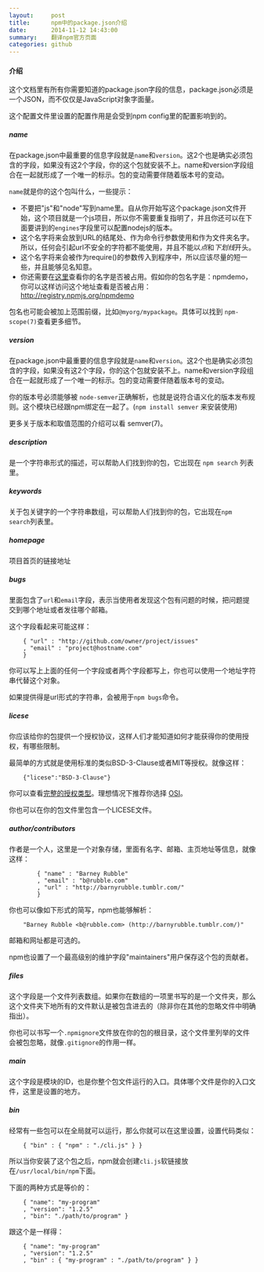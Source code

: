```yaml
---
layout:     post
title:      npm中的package.json介绍
date:       2014-11-12 14:43:00
summary:    翻译npm官方页面
categories: github
---
```


#### 介绍

这个文档里有所有你需要知道的package.json字段的信息，package.json必须是一个JSON，而不仅仅是JavaScript对象字面量。

这个配置文件里设置的配置作用是会受到npm config里的配置影响到的。

##### name

在package.json中最重要的信息字段就是`name`和`version`。这2个也是确实必须包含的字段，如果没有这2个字段，你的这个包就安装不上。name和version字段组合在一起就形成了一个唯一的标示。包的变动需要伴随着版本号的变动。

`name`就是你的这个包叫什么，一些提示：

- 不要把"js"和"node"写到name里。自从你开始写这个package.json文件开始，这个项目就是一个js项目，所以你不需要重复指明了，并且你还可以在下面要讲到的`engines`字段里可以配置nodejs的版本。
- 这个名字将来会放到URL的结尾处、作为命令行参数使用和作为文件夹名字。所以，任何会引起url不安全的字符都不能使用，并且不能以*点*和*下划线*开头。
- 这个名字将来会被作为require()的参数传入到程序中，所以应该尽量的短一些，并且能够见名知意。
- 你还需要在[这里](http://registry.npmjs.org/)查看你的名字是否被占用。假如你的包名字是：npmdemo，你可以这样访问这个地址查看是否被占用：http://registry.npmjs.org/npmdemo

包名也可能会被加上范围前缀，比如`@myorg/mypackage`。具体可以找到 `npm-scope(7)`查看更多细节。

##### version

在package.json中最重要的信息字段就是`name`和`version`。这2个也是确实必须包含的字段，如果没有这2个字段，你的这个包就安装不上。name和version字段组合在一起就形成了一个唯一的标示。包的变动需要伴随着版本号的变动。

你的版本号必须能够被 `node-semver`正确解析，也就是说符合语义化的版本发布规则。这个模块已经跟npm绑定在一起了。(`npm install semver` 来安装使用)

更多关于版本和取值范围的介绍可以看 semver(7)。

##### description

是一个字符串形式的描述，可以帮助人们找到你的包，它出现在 `npm search` 列表里。

##### keywords

关于包关键字的一个字符串数组，可以帮助人们找到你的包，它出现在`npm search`列表里。

##### homepage

项目首页的链接地址

##### bugs

里面包含了`url`和`email`字段，表示当使用者发现这个包有问题的时候，把问题提交到哪个地址或者发往哪个邮箱。

这个字段看起来可能这样：

		{ "url" : "http://github.com/owner/project/issues"
		, "email" : "project@hostname.com"
		}
		
你可以写上上面的任何一个字段或者两个字段都写上，你也可以使用一个地址字符串代替这个对象。

如果提供得是url形式的字符串，会被用于`npm bugs`命令。

##### licese

你应该给你的包提供一个授权协议，这样人们才能知道如何才能获得你的使用授权，有哪些限制。

最简单的方式就是使用标准的类似BSD-3-Clause或者MIT等授权。就像这样：

		{"licese":"BSD-3-Clause"}
		
你可以查看[完整的授权类型](https://spdx.org/licenses/)。理想情况下推荐你选择 [OSI](http://opensource.org/licenses/alphabetical)。

你也可以在你的包文件里包含一个LICESE文件。

##### author/contributors

作者是一个人，这里是一个对象存储，里面有名字、邮箱、主页地址等信息，就像这样：

			{ "name" : "Barney Rubble"
			, "email" : "b@rubble.com"
			, "url" : "http://barnyrubble.tumblr.com/"
			}
			
你也可以像如下形式的简写，npm也能够解析：

		"Barney Rubble <b@rubble.com> (http://barnyrubble.tumblr.com/)"
		
邮箱和网址都是可选的。

npm也设置了一个最高级别的维护字段"maintainers"用户保存这个包的贡献者。

##### files

这个字段是一个文件列表数组。如果你在数组的一项里书写的是一个文件夹，那么这个文件夹下地所有的文件默认是被包含进去的（除非你在其他的忽略文件中明确指出）。

你也可以书写一个`.npmignore`文件放在你的包的根目录，这个文件里列举的文件会被包忽略，就像`.gitignore`的作用一样。

##### main

这个字段是模块的ID，也是你整个包文件运行的入口。具体哪个文件是你的入口文件，这里是设置的地方。

##### bin

经常有一些包可以在全局就可以运行，那么你就可以在这里设置，设置代码类似：

		{ "bin" : { "npm" : "./cli.js" } }
所以当你安装了这个包之后，npm就会创建`cli.js`软链接放在`/usr/local/bin/npm`下面。

下面的两种方式是等价的：

		{ "name": "my-program"
		, "version": "1.2.5"
		, "bin": "./path/to/program" }
		
跟这个是一样得：
		
		{ "name": "my-program"
		, "version": "1.2.5"
		, "bin" : { "my-program" : "./path/to/program" } }

